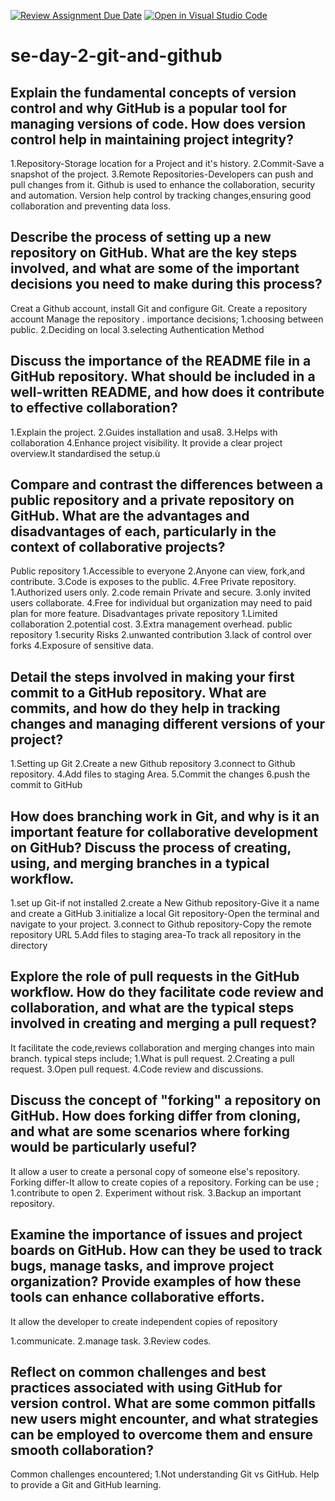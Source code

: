 [![Review Assignment Due Date](https://classroom.github.com/assets/deadline-readme-button-22041afd0340ce965d47ae6ef1cefeee28c7c493a6346c4f15d667ab976d596c.svg)](https://classroom.github.com/a/8wgCKhpZ)
[![Open in Visual Studio Code](https://classroom.github.com/assets/open-in-vscode-2e0aaae1b6195c2367325f4f02e2d04e9abb55f0b24a779b69b11b9e10269abc.svg)](https://classroom.github.com/online_ide?assignment_repo_id=18391667&assignment_repo_type=AssignmentRepo)
# se-day-2-git-and-github
## Explain the fundamental concepts of version control and why GitHub is a popular tool for managing versions of code. How does version control help in maintaining project integrity?
1.Repository-Storage location for a Project and it's history.
2.Commit-Save a snapshot of the project.
3.Remote Repositories-Developers can push and pull changes from it.
Github is used to enhance the collaboration, security and automation.
Version help control by tracking changes,ensuring good collaboration and preventing data loss.
## Describe the process of setting up a new repository on GitHub. What are the key steps involved, and what are some of the important decisions you need to make during this process?
Creat a Github account, install Git and configure Git.
Create a repository account 
Manage  the repository .
importance decisions;
1.choosing between public.
2.Deciding on local
3.selecting Authentication Method  
## Discuss the importance of the README file in a GitHub repository. What should be included in a well-written README, and how does it contribute to effective collaboration?
1.Explain the project.
2.Guides installation and usa8.
3.Helps with collaboration 
4.Enhance project visibility.
It provide a clear project overview.It standardised the setup.ù
## Compare and contrast the differences between a public repository and a private repository on GitHub. What are the advantages and disadvantages of each, particularly in the context of collaborative projects?
Public repository 
1.Accessible to everyone 
2.Anyone can view, fork,and contribute.
3.Code is exposes to the public.
4.Free
Private repository. 
1.Authorized users only.
2.code remain Private and secure.
3.only invited users collaborate.
4.Free for individual but organization may need to paid plan for more feature.
                      Disadvantages 
private repository 
1.Limited collaboration 
2.potential cost.
3.Extra management overhead.
public repository 
1.security Risks
2.unwanted contribution 
3.lack of control over forks
4.Exposure of sensitive  data.
## Detail the steps involved in making your first commit to a GitHub repository. What are commits, and how do they help in tracking changes and managing different versions of your project?
1.Setting up Git 
2.Create a new Github repository 
3.connect to Github repository.
4.Add files to staging Area.
5.Commit the changes 
6.push the commit to GitHub 
## How does branching work in Git, and why is it an important feature for collaborative development on GitHub? Discuss the process of creating, using, and merging branches in a typical workflow.

1.set up Git-if not installed 
2.create a New Github repository-Give it a name and create a GitHub 
3.initialize a local Git repository-Open the terminal and navigate to your project.
3.connect to Github repository-Copy the remote repository URL
5.Add files to staging area-To track all repository in the directory  

## Explore the role of pull requests in the GitHub workflow. How do they facilitate code review and collaboration, and what are the typical steps involved in creating and merging a pull request?

It facilitate the code,reviews collaboration and merging changes into main branch.
typical steps include;
1.What is pull request.
2.Creating a pull request.
3.Open pull request.
4.Code review and discussions.
## Discuss the concept of "forking" a repository on GitHub. How does forking differ from cloning, and what are some scenarios where forking would be particularly useful?
It allow a user to create a personal copy of someone else's repository.
Forking differ-It allow to create copies of a repository.
Forking can be use ;
1.contribute to open 
2. Experiment without risk.
3.Backup an important repository.
## Examine the importance of issues and project boards on GitHub. How can they be used to track bugs, manage tasks, and improve project organization? Provide examples of how these tools can enhance collaborative efforts.
It allow the developer to create independent copies of repository  

1.communicate.
2.manage task.
3.Review codes.
## Reflect on common challenges and best practices associated with using GitHub for version control. What are some common pitfalls new users might encounter, and what strategies can be employed to overcome them and ensure smooth collaboration?
Common challenges encountered;
1.Not understanding Git vs GitHub. 
Help to provide a Git and GitHub learning.







